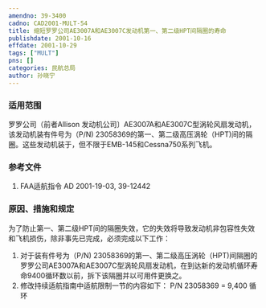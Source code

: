 ```yaml
---
amendno: 39-3400  
cadno: CAD2001-MULT-54  
title: 缩短罗罗公司AE3007A和AE3007C发动机第一、第二级HPT间隔圈的寿命  
publishdate: 2001-10-16  
effdate: 2001-10-29  
tags: ["MULT"]  
pns: []  
categories: 民航总局  
author: 孙晓宁  
---
```

  
### 适用范围  
罗罗公司（前者Allison 发动机公司〕AE3007A和AE3007C型涡轮风扇发动机，该发动机装有件号为（P/N) 23058369的第一、第二级高压涡轮（HPT)间的隔圈。这些发动机装于，但不限于EMB-145和Cessna750系列飞机。  
  
<!--more-->  
### 参考文件  
1. FAA适航指令 AD 2001-19-03, 39-12442  
  
### 原因、措施和规定  
为了防止第一、第二级HPT间的隔圈失效，它的失效将导致发动机非包容性失效和飞机损伤，除非事先已完成，必须完成以下工作：  
1. 对于装有件号为（P/N) 23058369的第一、第二级高压涡轮（HPT)间隔圈的罗罗公司AE3007A和AE3007C型涡轮风扇发动机，在到达新的发动机循环寿命9400循环数以前，拆下该隔圈并以可用件更换之。  
2. 修改持续适航指南中适航限制一节的内容如下： P/N 23058369 = 9,400 循环  

